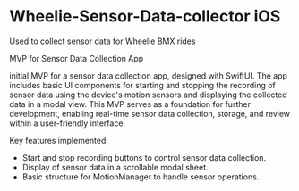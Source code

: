 # Wheelie-Sensor-Data-collector iOS

Used to collect sensor data for Wheelie BMX rides

MVP for Sensor Data Collection App

initial MVP for a sensor data collection app, designed with SwiftUI. The app includes basic UI components for starting and stopping the recording of sensor data using the device's motion sensors and displaying the collected data in a modal view. This MVP serves as a foundation for further development, enabling real-time sensor data collection, storage, and review within a user-friendly interface.

Key features implemented:
- Start and stop recording buttons to control sensor data collection.
- Display of sensor data in a scrollable modal sheet.
- Basic structure for MotionManager to handle sensor operations.

